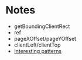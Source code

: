 # Notes

* getBoundingClientRect
* ref
* pageXOffset/pageYOffset
* clientLeft/clientTop
* [Interesting patterns](http://pi.math.cornell.edu/~lipa/mec/lesson6.html)